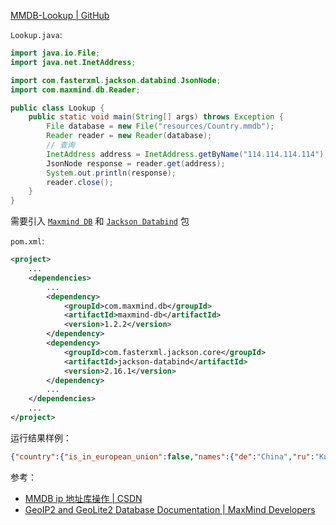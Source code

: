 [MMDB-Lookup | GitHub](https://github.com/Undefined443/MMDB-Lookup)

`Lookup.java`:

```java
import java.io.File;
import java.net.InetAddress;

import com.fasterxml.jackson.databind.JsonNode;
import com.maxmind.db.Reader;

public class Lookup {
    public static void main(String[] args) throws Exception {
        File database = new File("resources/Country.mmdb");
        Reader reader = new Reader(database);
        // 查询
        InetAddress address = InetAddress.getByName("114.114.114.114");
        JsonNode response = reader.get(address);
        System.out.println(response);
        reader.close();
    }
}
```

需要引入 [`Maxmind DB`](https://github.com/maxmind/MaxMind-DB-Reader-java) 和 [`Jackson Databind`](https://github.com/FasterXML/jackson-databind) 包

`pom.xml`:

```xml
<project>
	...
	<dependencies>
		...
		<dependency>
			<groupId>com.maxmind.db</groupId>
			<artifactId>maxmind-db</artifactId>
			<version>1.2.2</version>
		</dependency>
		<dependency>
			<groupId>com.fasterxml.jackson.core</groupId>
			<artifactId>jackson-databind</artifactId>
			<version>2.16.1</version>
		</dependency>
		...
	</dependencies>
	...
</project>
```

运行结果样例：

```json
{"country":{"is_in_european_union":false,"names":{"de":"China","ru":"Китай","pt-BR":"China","ja":"中国","en":"China","fr":"Chine","zh-CN":"中国","es":"China"},"iso_code":"CN","geoname_id":1814991}}
```

参考：

- [MMDB ip 地址库操作 | CSDN](https://blog.csdn.net/jediael_lu/article/details/76686968)
- [GeoIP2 and GeoLite2 Database Documentation | MaxMind Developers](https://dev.maxmind.com/geoip/docs/databases#api-clients)